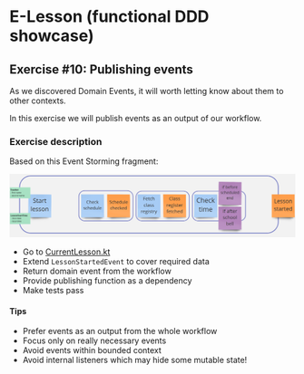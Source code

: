 # E-Lesson (functional DDD showcase)

## Exercise #10: Publishing events

As we discovered Domain Events, it will worth letting know about them to other contexts.

In this exercise we will publish events as an output of our workflow.

### Exercise description

Based on this Event Storming fragment:

![Started Lesson](images/ex9/events.png)

- Go to [CurrentLesson.kt](src/main/kotlin/com/krzykrucz/elesson/currentlesson/domain/CurrentLesson.kt)
- Extend `LessonStartedEvent` to cover required data
- Return domain event from the workflow
- Provide publishing function as a dependency
- Make tests pass

#### Tips

- Prefer events as an output from the whole workflow
- Focus only on really necessary events
- Avoid events within bounded context
- Avoid internal listeners which may hide some mutable state!